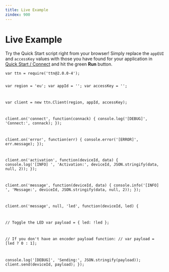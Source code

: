 ```yaml
---
title: Live Example
zindex: 900
---
```


# Live Example

Try the Quick Start script right from your browser! Simply replace the `appEUI` and `accessKey` values with those you have found for your application in [Quick Start / Connect](quick-start.md#connect) and hit the green **Run** button.

<script src="https://embed.runkit.com" data-element-id="live-code"></script>

<div id="live-code"><pre class="highlight"><code>var ttn = require('ttn@2.0.0-4');

var region = 'eu';
var appId = '';
var accessKey = '';

var client = new ttn.Client(region, appId, accessKey);

client.on('connect', function(connack) {
  console.log('[DEBUG]', 'Connect:', connack);
});

client.on('error', function(err) {
  console.error('[ERROR]', err.message);
});

client.on('activation', function(deviceId, data) {
  console.log('[INFO] ', 'Activation:', deviceId, JSON.stringify(data, null, 2));
});

client.on('message', function(deviceId, data) {
  console.info('[INFO] ', 'Message:', deviceId, JSON.stringify(data, null, 2));
});

client.on('message', null, 'led', function(deviceId, led) {

  // Toggle the LED
  var payload = {
    led: !led
  };

  // If you don't have an encoder payload function:
  // var payload = [led ? 0 : 1];

  console.log('[DEBUG]', 'Sending:', JSON.stringify(payload));
  client.send(deviceId, payload);
});</code></pre></div>
